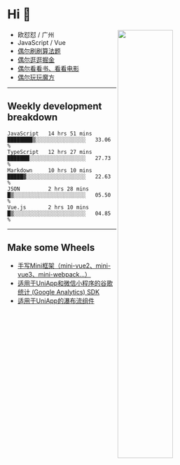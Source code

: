 # Hi 👋

[<img align="right" width="50%" src="https://github-readme-stats.vercel.app/api?username=OUDUIDUI&theme=dark&show_icons=true">](https://metrics.lecoq.io/OUDUIDUI?template=classic&#41;)


- 欧怼怼 / 广州
- JavaScript / Vue
- [偶尔刷刷算法题](https://github.com/OUDUIDUI/leet-code)
- [偶尔逛逛掘金](https://juejin.cn/user/4309700183594366)
- [偶尔看看书、看看电影](https://www.yuque.com/books/share/3ee1684b-8e19-4849-b5aa-13d1813ded6d)
- [偶尔玩玩魔方](https://cubing.com/results/person/2014OUSH01)

---

##  Weekly development breakdown

<!--START_SECTION:waka-->
```text
JavaScript   14 hrs 51 mins  ████████▒░░░░░░░░░░░░░░░░   33.06 % 
TypeScript   12 hrs 27 mins  ███████░░░░░░░░░░░░░░░░░░   27.73 % 
Markdown     10 hrs 10 mins  █████▓░░░░░░░░░░░░░░░░░░░   22.63 % 
JSON         2 hrs 28 mins   █▒░░░░░░░░░░░░░░░░░░░░░░░   05.50 % 
Vue.js       2 hrs 10 mins   █▒░░░░░░░░░░░░░░░░░░░░░░░   04.85 % 
```
<!--END_SECTION:waka-->



---

##  Make some Wheels

- [手写Mini框架（mini-vue2、mini-vue3、mini-webpack...）](https://github.com/OUDUIDUI/mini)
- [适用于UniApp和微信小程序的谷歌统计 (Google Analytics) SDK](https://github.com/OUDUIDUI/ga-tracker)
- [适用于UniApp的瀑布流组件](https://github.com/OUDUIDUI/uniapp-waterfalls-flow)


